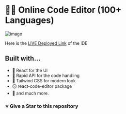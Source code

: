 # 🧑‍💻 Online Code Editor (100+ Languages)

![image](https://github.com/Harshit-here19/shadowCode/assets/125533407/1deacb40-a38c-499a-bbf7-61038016edd5)


Here is the [LIVE Deployed Link](https://opeditor.vercel.app/) of the IDE

## Built with...

- 🚀️ React for the UI
- 🏅️ Rapid API for the code handling
- 💎️ Tailwind CSS for modern look
- ⏲️ react-code-editor package
- 🎉️ and much more.

<h3 align="left">⭐ Give a Star to this repository</h3>
